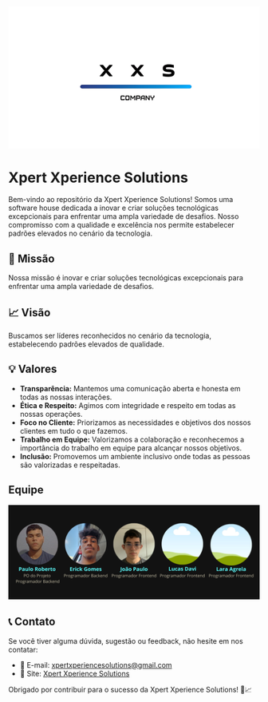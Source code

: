 ![Imagem Logo](https://github.com/Xpert-Xperience/.github/blob/main/images/logo_xxs.png)

# Xpert Xperience Solutions 
Bem-vindo ao repositório da Xpert Xperience Solutions! Somos uma software house dedicada a inovar e criar soluções tecnológicas excepcionais para enfrentar uma ampla variedade de desafios. Nosso compromisso com a qualidade e excelência nos permite estabelecer padrões elevados no cenário da tecnologia.

## 🎯 Missão
Nossa missão é inovar e criar soluções tecnológicas excepcionais para enfrentar uma ampla variedade de desafios.

## 📈 Visão
Buscamos ser líderes reconhecidos no cenário da tecnologia, estabelecendo padrões elevados de qualidade.

## 💡 Valores
- **Transparência:** Mantemos uma comunicação aberta e honesta em todas as nossas interações.
- **Ética e Respeito:** Agimos com integridade e respeito em todas as nossas operações.
- **Foco no Cliente:** Priorizamos as necessidades e objetivos dos nossos clientes em tudo o que fazemos.
- **Trabalho em Equipe:** Valorizamos a colaboração e reconhecemos a importância do trabalho em equipe para alcançar nossos objetivos.
- **Inclusão:** Promovemos um ambiente inclusivo onde todas as pessoas são valorizadas e respeitadas.

##  Equipe
![Equipe Imagem](https://github.com/Xpert-Xperience/.github/blob/main/images/EquipeImg.png)
## 📞 Contato
Se você tiver alguma dúvida, sugestão ou feedback, não hesite em nos contatar:
- 📧 E-mail: [xpertxperiencesolutions@gmail.com](mailto:xpertxperiencesolutions@gmail.com)
- 🔗 Site: [Xpert Xperience Solutions](https://example.com)

Obrigado por contribuir para o sucesso da Xpert Xperience Solutions! 🚀📈
